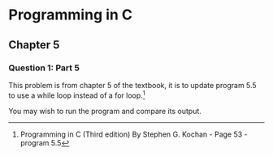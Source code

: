 # Programming in C
## Chapter 5
### Question 1: Part 5

This problem is from chapter 5 of the textbook, it is to update program 5.5 to use a while loop instead of a for loop.[^1]

You may wish to run the program and compare its output.

[^1]: Programming in C (Third edition) By Stephen G. Kochan - Page 53 - program 5.5